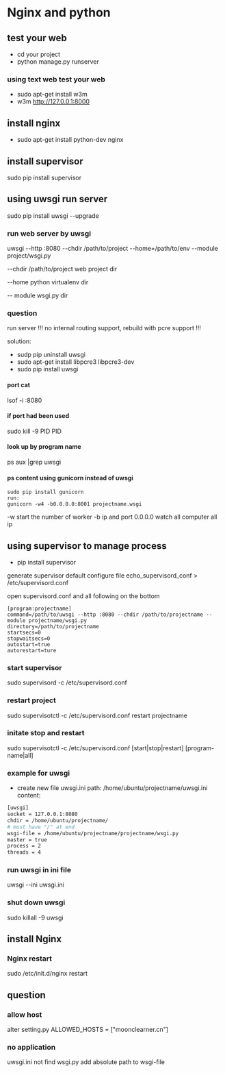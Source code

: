 # Nginx and python

## test your web
- cd your project
- python manage.py runserver

### using text web test your web
- sudo apt-get install w3m
- w3m http://127.0.0.1:8000

## install nginx
- sudo apt-get install python-dev nginx

## install supervisor
sudo pip install supervisor

## using uwsgi run server
sudo pip install uwsgi --upgrade

### run web server by uwsgi
uwsgi --http :8080 --chdir /path/to/project --home=/path/to/env --module project/wsgi.py

--chdir /path/to/project  web project dir

--home  python virtualenv dir

-- module  wsgi.py dir

### question
run server
!!! no internal routing support, rebuild with pcre support !!!

solution:
- sudp pip uninstall uwsgi
- sudo apt-get install libpcre3 libpcre3-dev
- sudo pip install uwsgi


#### port cat
lsof -i :8080

#### if port had been used
sudo kill -9 PID PID

#### look up by program name
ps aux |grep uwsgi

#### ps content using gunicorn instead of uwsgi
```
sudo pip install gunicorn
run:
gunicorn -w4 -b0.0.0.0:8001 projectname.wsgi
```
-w start the number of worker -b ip and port 0.0.0.0 watch all computer all  ip

## using supervisor to manage process
- pip install supervisor

generate supervisor default configure file
echo_supervisord_conf > /etc/supervisord.conf

open supervisord.conf and all following on the bottom

```
[program:projectname]
command=/path/to/uwsgi --http :8080 --chdir /path/to/projectname --module projectname/wsgi.py
directory=/path/to/projectname
startsecs=0
stopwaitsecs=0
autostart=true
autorestart=ture
```

### start supervisor
sudo supervisord -c /etc/supervisord.conf

### restart project
sudo supervisotctl -c /etc/supervisord.conf restart projectname

### initate stop and restart
sudo supervisotctl -c /etc/supervisord.conf [start|stop|restart] [program-name|all]

### example for uwsgi
- create new file uwsgi.ini
 path: /home/ubuntu/projectname/uwsgi.ini
 content:

```bash
[uwsgi]
socket = 127.0.0.1:8080
chdir = /home/ubuntu/projectname/
# must have "/" at end
wsgi-file = /home/ubuntu/projectname/projectname/wsgi.py
master = true
process = 2
threads = 4
```

### run uwsgi in ini file
uwsgi --ini uwsgi.ini

### shut down uwsgi

sudo killall -9 uwsgi


## install Nginx

### Nginx restart
sudo /etc/init.d/nginx restart

## question
### allow host

alter setting.py
ALLOWED_HOSTS = ["moonclearner.cn"]

### no application
uwsgi.ini not find wsgi.py
add absolute path to wsgi-file
